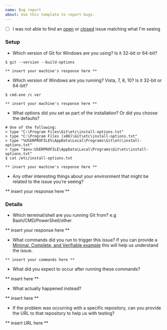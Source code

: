 ```yaml
---
name: Bug report
about: Use this template to report bugs.
---
```

 - [ ] I was not able to find an [open](https://github.com/git-for-windows/git/issues?q=is%3Aopen) or [closed](https://github.com/git-for-windows/git/issues?q=is%3Aclosed) issue matching what I'm seeing

### Setup

 - Which version of Git for Windows are you using? Is it 32-bit or 64-bit?

```
$ git --version --build-options

** insert your machine's response here **
```

 - Which version of Windows are you running? Vista, 7, 8, 10? Is it 32-bit or 64-bit?

```
$ cmd.exe /c ver

** insert your machine's response here **
```

 - What options did you set as part of the installation? Or did you choose the
   defaults?

```
# One of the following:
> type "C:\Program Files\Git\etc\install-options.txt"
> type "C:\Program Files (x86)\Git\etc\install-options.txt"
> type "%USERPROFILE%\AppData\Local\Programs\Git\etc\install-options.txt"
> type "$env:USERPROFILE\AppData\Local\Programs\Git\etc\install-options.txt"
$ cat /etc/install-options.txt

** insert your machine's response here **
```

 - Any other interesting things about your environment that might be related
   to the issue you're seeing?

** insert your response here **

### Details

 - Which terminal/shell are you running Git from? e.g Bash/CMD/PowerShell/other

** insert your response here **

 - What commands did you run to trigger this issue? If you can provide a
   [Minimal, Complete, and Verifiable example](http://stackoverflow.com/help/mcve)
   this will help us understand the issue.

```
** insert your commands here **
```
 - What did you expect to occur after running these commands?

** insert here **

 - What actually happened instead?

** insert here **

 - If the problem was occurring with a specific repository, can you provide the
   URL to that repository to help us with testing?

** insert URL here **
